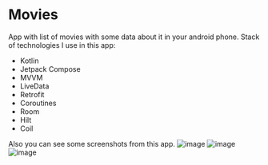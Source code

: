 ﻿# Movies
 App with list of movies with some data about it in your android phone. Stack of technologies I use in this app:
 
- Kotlin
- Jetpack Compose
- MVVM
- LiveData
- Retrofit
- Coroutines
- Room
- Hilt
- Coil

Also you can see some screenshots from this app.
![image](https://user-images.githubusercontent.com/63496492/177793906-089dbb71-7034-45ed-8675-5f433f92134f.png)
![image](https://user-images.githubusercontent.com/63496492/177793960-1365c010-a805-45ca-8f5c-39cd41cb03ec.png)
![image](https://user-images.githubusercontent.com/63496492/177794011-33bda19c-c607-4842-b5e7-6e63bd80056d.png)


